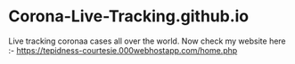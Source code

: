 # Corona-Live-Tracking.github.io
Live tracking coronaa cases all over the world.
 Now check my website here :- https://tepidness-courtesie.000webhostapp.com/home.php
